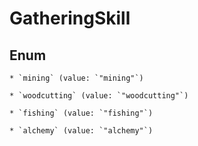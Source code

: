 
# GatheringSkill

## Enum


    * `mining` (value: `"mining"`)

    * `woodcutting` (value: `"woodcutting"`)

    * `fishing` (value: `"fishing"`)

    * `alchemy` (value: `"alchemy"`)



